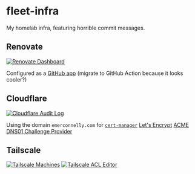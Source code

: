# fleet-infra

My homelab infra, featuring horrible commit messages.

## Renovate

[![Renovate Dashboard](https://img.shields.io/badge/Dashboard-1A1F6C?logo=renovate)](https://developer.mend.io/github/emerconnelly/fleet-infra)

Configured as a [GitHub app](https://github.com/apps/renovate) (migrate to GitHub Action because it looks cooler?)

## Cloudflare

[![Cloudflare Audit Log](https://img.shields.io/badge/Audit%20Log-F38020?logo=cloudflare-000000)](https://dash.cloudflare.com/923309f860b1a7e801fd81224c5f56c9/audit-log)

Using the domain `emerconnelly.com` for [`cert-manager`](https://cert-manager.io/) [Let's Encrypt](https://letsencrypt.org/) [ACME DNS01 Challenge Provider](https://cert-manager.io/docs/configuration/acme/dns01/)

## Tailscale

[![Tailscale Machines](https://img.shields.io/badge/Machines-242424?logo=tailscale)](https://login.tailscale.com/admin/machines)
[![Tailscale ACL Editor](https://img.shields.io/badge/ACL%20Editor-242424?logo=tailscale)](https://login.tailscale.com/admin/machines)
 
